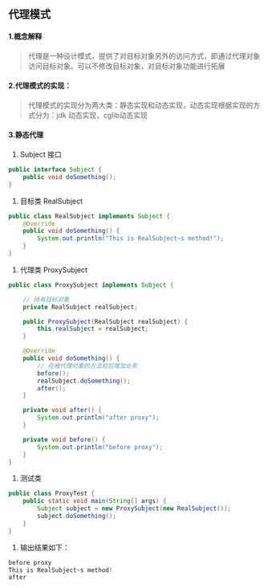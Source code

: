## 代理模式

#### 1.概念解释

> 代理是一种设计模式，提供了对目标对象另外的访问方式，即通过代理对象访问目标对象。可以不修改目标对象，对目标对象功能进行拓展



#### 2.代理模式的实现：

> 代理模式的实现分为两大类：静态实现和动态实现，动态实现根据实现的方式分为：jdk 动态实现，cglib动态实现



#### 3.静态代理

1. Subject 接口

```java
public interface Subject {
    public void doSomething();
}
```

1. 目标类 RealSubject

```java
public class RealSubject implements Subject {
    @Override
    public void doSomething() {
        System.out.println("This is RealSubject~s method!");
    }
}
```

1. 代理类 ProxySubject

```java
public class ProxySubject implements Subject {

    // 持有目标对象
    private RealSubject realSubject;

    public ProxySubject(RealSubject realSubject) {
        this.realSubject = realSubject;
    }

    @Override
    public void doSomething() {
        // 在被代理对象的方法前后增加业务
        before();
        realSubject.doSomething();
        after();
    }

    private void after() {
        System.out.println("after proxy");
    }

    private void before() {
        System.out.println("before proxy");
    }
}

```

1. 测试类

```java
public class ProxyTest {
    public static void main(String[] args) {
        Subject subject = new ProxySubject(new RealSubject());
        subject.doSomething();
    }
}
```

1. 输出结果如下：

```java
before proxy
This is RealSubject~s method!
after
```

